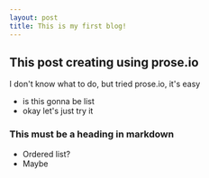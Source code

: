 ```yaml
---
layout: post
title: This is my first blog!
---
```

## This post creating using prose.io

I don't know what to do, but tried prose.io, it's easy

- is this gonna be list
- okay let's just try it

### This must be a heading in markdown

* Ordered list?
* Maybe
